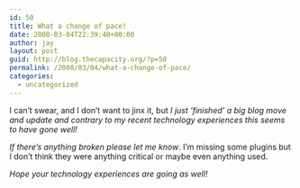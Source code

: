 ```yaml
---
id: 50
title: What a change of pace!
date: 2008-03-04T22:39:40+00:00
author: jay
layout: post
guid: http://blog.thecapacity.org/?p=50
permalink: /2008/03/04/what-a-change-of-pace/
categories:
  - uncategorized
---
```

I can’t swear, and I don’t want to jinx it, but _I just ‘finished’ a big blog move and update and contrary to my recent technology experiences this seems to have gone well!_

_If there’s anything broken please let me know_. I’m missing some plugins but I don’t think they were anything critical or maybe even anything used.

_Hope your technology experiences are going as well!_
